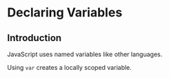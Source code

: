 # Declaring Variables
## Introduction

JavaScript uses named variables like other languages.

Using `var` creates a locally scoped variable.